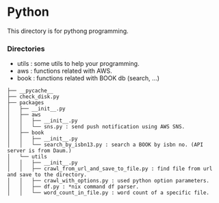 # Python 

This directory is for pythong programming. 

### Directories
- utils : some utils to help your programming.
- aws : functions related with AWS.
- book : functions related with BOOK db (search, ...)

```
├── __pycache__
├── check_disk.py
├── packages
│   ├── __init__.py
│   ├── aws
│   │   ├── __init__.py
│   │   └── sns.py : send push notification using AWS SNS.
│   ├── book
│   │   ├── __init__.py
│   │   └── search_by_isbn13.py : search a BOOK by isbn no. (API server is from Daum.)
│   └── utils
│   │   ├── __init__.py
│   │   ├── crawl_from_url_and_save_to_file.py : find file from url and save to the directory.
│   │   ├── crawl_with_options.py : used python option parameters.
│   │   ├── df.py : *nix command df parser. 
│   │   └── word_count_in_file.py : word count of a specific file. 
```
